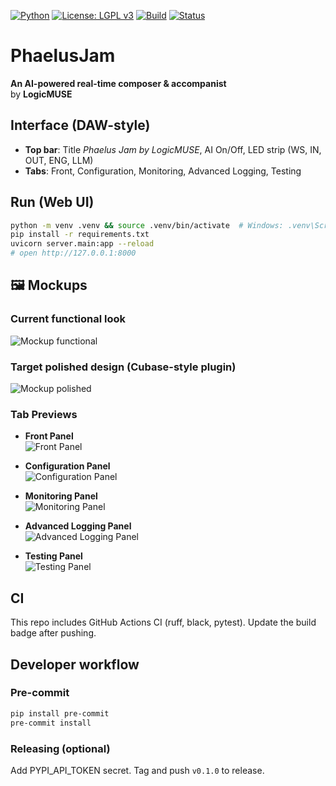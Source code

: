 
[![Python](https://img.shields.io/badge/python-3.10+-blue.svg)]()
[![License: LGPL v3](https://img.shields.io/badge/License-LGPL%20v3-blue.svg)](LICENSE)
[![Build](https://img.shields.io/badge/build-passing-brightgreen.svg)]()
[![Status](https://img.shields.io/badge/status-experimental-orange.svg)]()

# PhaelusJam
**An AI-powered real-time composer & accompanist**  
by **LogicMUSE**

## Interface (DAW-style)
- **Top bar**: Title *Phaelus Jam by LogicMUSE*, AI On/Off, LED strip (WS, IN, OUT, ENG, LLM)
- **Tabs**: Front, Configuration, Monitoring, Advanced Logging, Testing

## Run (Web UI)
```bash
python -m venv .venv && source .venv/bin/activate  # Windows: .venv\Scriptsctivate
pip install -r requirements.txt
uvicorn server.main:app --reload
# open http://127.0.0.1:8000
```

## 🖼 Mockups
### Current functional look
![Mockup functional](A_2D_digital_graphic_user_interface_(GUI)_showcase.png)

### Target polished design (Cubase-style plugin)
![Mockup polished](A_digital_2D_rendering_displays_a_virtual_audio_pr.png)

### Tab Previews
- **Front Panel**  
  ![Front Panel](server/static/previews/front.png)

- **Configuration Panel**  
  ![Configuration Panel](server/static/previews/config.png)

- **Monitoring Panel**  
  ![Monitoring Panel](server/static/previews/monitor.png)

- **Advanced Logging Panel**  
  ![Advanced Logging Panel](server/static/previews/logging.png)

- **Testing Panel**  
  ![Testing Panel](server/static/previews/testing.png)

## CI
This repo includes GitHub Actions CI (ruff, black, pytest). Update the build badge after pushing.

## Developer workflow
### Pre-commit
```bash
pip install pre-commit
pre-commit install
```

### Releasing (optional)
Add PYPI_API_TOKEN secret. Tag and push `v0.1.0` to release.

